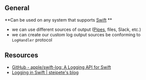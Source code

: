 ## General

**Can be used on any system that supports [Swift](Swift.md) **

- we can use different sources of output ([Pipes](Pipes.md), files, Slack, etc.)
- we can create our custom log output sources be conforming to `LogHandler` protocol

## Resources

- [GitHub - apple/swift-log: A Logging API for Swift](https://github.com/apple/swift-log)
- [Logging in Swift | steipete's blog](https://steipete.com/posts/logging-in-swift/)